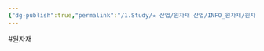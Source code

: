 ```yaml
---
{"dg-publish":true,"permalink":"/1.Study/★ 산업/원자재 산업/INFO_원자재/원자재/","created":"2024-11-20T21:02:28.979+09:00","updated":"2025-06-26T15:43:03.176+09:00"}
---
```


#원자재 